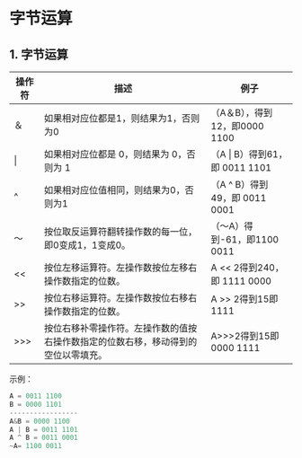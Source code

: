 # 字节运算 

## 1. 字节运算

| 操作符 |	描述 |	例子 |
| -- | -- | -- |
| ＆ |	如果相对应位都是1，则结果为1，否则为0 |（A＆B），得到12，即0000 1100 |
| \|	| 如果相对应位都是 0，则结果为 0，否则为 1 |	（A \| B）得到61，即 0011 1101 |
| ^	 |如果相对应位值相同，则结果为0，否则为1	|（A ^ B）得到49，即 0011 0001 |
| 〜 |	按位取反运算符翻转操作数的每一位，即0变成1，1变成0。 |	（〜A）得到-61，即1100 0011 |
| << | 	按位左移运算符。左操作数按位左移右操作数指定的位数。 |	A << 2得到240，即 1111 0000 |
| >> | 	按位右移运算符。左操作数按位右移右操作数指定的位数。 |	A >> 2得到15即 1111 |
| >>> | 	按位右移补零操作符。左操作数的值按右操作数指定的位数右移，移动得到的空位以零填充。|	A>>>2得到15即0000 1111 |

示例：
```java
A = 0011 1100
B = 0000 1101
-----------------
A&B = 0000 1100
A | B = 0011 1101
A ^ B = 0011 0001
~A= 1100 0011

```